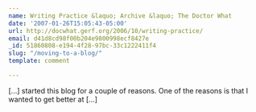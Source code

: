```yaml
---
name: Writing Practice &laquo; Archive &laquo; The Doctor What
date: '2007-01-26T15:05:43-05:00'
url: http://docwhat.gerf.org/2006/10/writing-practice/
email: d41d8cd98f00b204e9800998ecf8427e
_id: 51860808-e194-4f28-97bc-33c1222411f4
slug: "/moving-to-a-blog/"
template: comment

---
```


[...] started this blog for a couple of reasons. One of the reasons is that I wanted to get better at [...]
